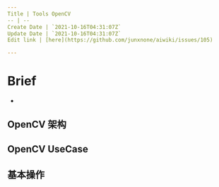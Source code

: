 ```yaml
---
Title | Tools OpenCV
-- | --
Create Date | `2021-10-16T04:31:07Z`
Update Date | `2021-10-16T04:31:07Z`
Edit link | [here](https://github.com/junxnone/aiwiki/issues/105)

---
```


# Brief
- 

## OpenCV 架构

## OpenCV UseCase
## 基本操作


